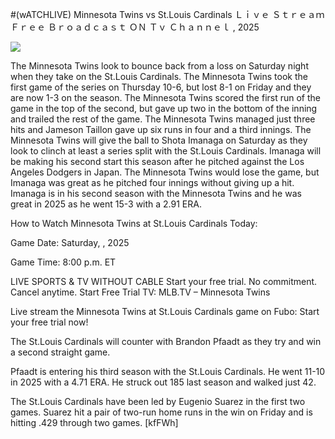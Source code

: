#(wATCHLIVE) Minnesota Twins vs St.Louis Cardinals Ｌｉｖｅ Ｓｔｒｅａｍ Ｆｒｅｅ Ｂｒｏａｄｃａｓｔ ＯＮ Ｔｖ Ｃｈａｎｎｅｌ , 2025  
  
  
[![](https://i.imgur.com/qSNzIqt.png)](https://movie.rssnews.media/UgQKckvJ.php)  
  
The Minnesota Twins look to bounce back from a loss on Saturday night when they take on the St.Louis Cardinals. The Minnesota Twins took the first game of the series on Thursday 10-6, but lost 8-1 on Friday and they are now 1-3 on the season. The Minnesota Twins scored the first run of the game in the top of the second, but gave up two in the bottom of the inning and trailed the rest of the game. The Minnesota Twins managed just three hits and Jameson Taillon gave up six runs in four and a third innings. The Minnesota Twins will give the ball to Shota Imanaga on Saturday as they look to clinch at least a series split with the St.Louis Cardinals. Imanaga will be making his second start this season after he pitched against the Los Angeles Dodgers in Japan. The Minnesota Twins would lose the game, but Imanaga was great as he pitched four innings without giving up a hit. Imanaga is in his second season with the Minnesota Twins and he was great in 2025 as he went 15-3 with a 2.91 ERA.

How to Watch Minnesota Twins at St.Louis Cardinals Today:

Game Date: Saturday, , 2025

Game Time: 8:00 p.m. ET

LIVE SPORTS & TV WITHOUT CABLE
Start your free trial. No commitment. Cancel anytime.
Start Free Trial
TV: MLB.TV – Minnesota Twins

Live stream the Minnesota Twins at St.Louis Cardinals game on Fubo: Start your free trial now!

The St.Louis Cardinals will counter with Brandon Pfaadt as they try and win a second straight game.

Pfaadt is entering his third season with the St.Louis Cardinals. He went 11-10 in 2025 with a 4.71 ERA. He struck out 185 last season and walked just 42.

The St.Louis Cardinals have been led by Eugenio Suarez in the first two games. Suarez hit a pair of two-run home runs in the win on Friday and is hitting .429 through two games. [kfFWh]
